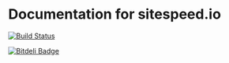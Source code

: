 Documentation for sitespeed.io
================

[![Build Status](https://travis-ci.org/sitespeedio/doc.sitespeed.io.svg)](https://travis-ci.org/sitespeedio/doc.sitespeed.io)

[![Bitdeli Badge](https://d2weczhvl823v0.cloudfront.net/sitespeedio/doc.sitespeed.io/trend.png)](https://bitdeli.com/free "Bitdeli Badge")
